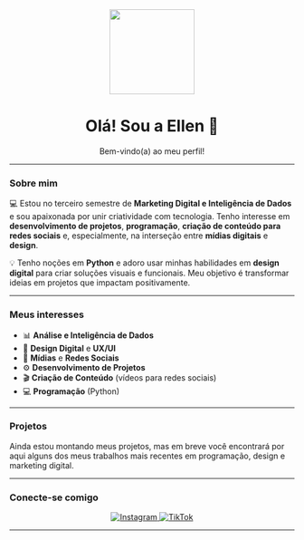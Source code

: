 <div align="center">
  <img src="https://media.giphy.com/media/8YvLqXmJm4x4zI8h4N/giphy.gif" width="150" />
  <h1>Olá! Sou a Ellen 👋</h1>
  <p>Bem-vindo(a) ao meu perfil!</p>
</div>

---

### Sobre mim

💻 Estou no terceiro semestre de **Marketing Digital e Inteligência de Dados** e sou apaixonada por unir criatividade com tecnologia. Tenho interesse em **desenvolvimento de projetos**, **programação**, **criação de conteúdo para redes sociais** e, especialmente, na interseção entre **mídias digitais** e **design**.

💡 Tenho noções em **Python** e adoro usar minhas habilidades em **design digital** para criar soluções visuais e funcionais. Meu objetivo é transformar ideias em projetos que impactam positivamente.

---

### Meus interesses

- 📊 **Análise e Inteligência de Dados**
- 🎨 **Design Digital** e **UX/UI**
- 📱 **Mídias** e **Redes Sociais**
- ⚙️ **Desenvolvimento de Projetos**
- 🎬 **Criação de Conteúdo** (vídeos para redes sociais)
- 💻 **Programação** (Python)

---

### Projetos

Ainda estou montando meus projetos, mas em breve você encontrará por aqui alguns dos meus trabalhos mais recentes em programação, design e marketing digital.

---

### Conecte-se comigo

<div align="center">
  <a href="https://www.instagram.com/ellen.xaavier?igsh=N3VwazFtcGdjODFm&utm_source=qr" target="_blank">
    <img src="https://img.shields.io/badge/Instagram-E4405F?style=for-the-badge&logo=instagram&logo-color=white" alt="Instagram"/>
  </a>
  <a href="https://www.tiktok.com/@ellen.xaavier?_t=ZM-8ydWNoKWndG&_r=1" target="_blank">
    <img src="https://img.shields.io/badge/TikTok-000000?style=for-the-badge&logo=tiktok&logo-color=white" alt="TikTok"/>
  </a>
</div>

---
